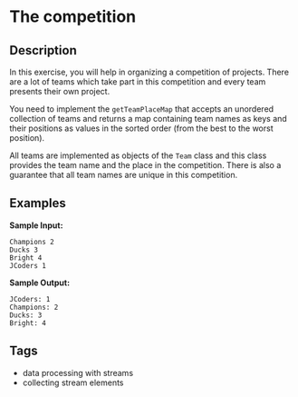 # The competition

## Description
In this exercise, you will help in organizing a competition of projects. There are a lot of teams which take part in this competition and every team presents their own project.

You need to implement the `getTeamPlaceMap` that accepts an unordered collection of teams and returns a map containing team names as keys and their positions as values in the sorted order (from the best to the worst position).

All teams are implemented as objects of the `Team` class and this class provides the team name and the place in the competition. There is also a guarantee that all team names are unique in this competition.

## Examples
**Sample Input:**
```console
Champions 2
Ducks 3
Bright 4
JCoders 1
```

**Sample Output:**
```console
JCoders: 1
Champions: 2
Ducks: 3
Bright: 4
```

## Tags
- data processing with streams
- collecting stream elements